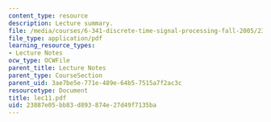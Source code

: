 ```yaml
---
content_type: resource
description: Lecture summary.
file: /media/courses/6-341-discrete-time-signal-processing-fall-2005/23887e05bb83d893874e27d49f7135ba_lec11.pdf
file_type: application/pdf
learning_resource_types:
- Lecture Notes
ocw_type: OCWFile
parent_title: Lecture Notes
parent_type: CourseSection
parent_uid: 3ae7be5e-771e-489e-64b5-7515a7f2ac3c
resourcetype: Document
title: lec11.pdf
uid: 23887e05-bb83-d893-874e-27d49f7135ba
---
```

